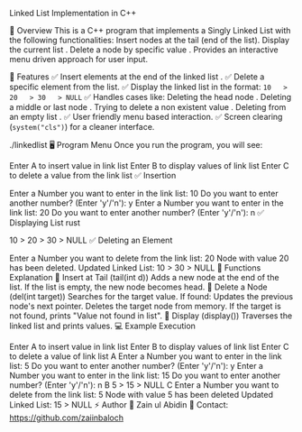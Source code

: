   Linked List Implementation in C++

   🚀 Overview
This is a   C++ program   that implements a   Singly Linked List   with the following functionalities:
   Insert nodes   at the tail   (end of the list).
   Display the   current list  .
   Delete a node by   specific value  .
   Provides an interactive   menu  driven approach   for user input.

      

   📌 Features
   ✅ Insert elements at the   end of the linked list  .
   ✅ Delete a   specific element   from the list.
   ✅ Display the linked list in the format: `10   > 20   > 30   > NULL`
   ✅ Handles cases like:
     Deleting the   head node  .
     Deleting a   middle or last node  .
     Trying to delete a   non  existent value  .
     Deleting from an   empty list  .
   ✅   User  friendly   menu  based interaction.
   ✅   Screen clearing (`system("cls")`)   for a cleaner interface.

      


  
  
  
./linkedlist
🖥️ Program Menu
Once you run the program, you will see:

  
  
Enter A to insert value in link list
Enter B to display values of link list
Enter C to delete a value from the link list
✅ Insertion
  
  
Enter a Number you want to enter in the link list: 10
Do you want to enter another number? (Enter 'y'/'n'): y
Enter a Number you want to enter in the link list: 20
Do you want to enter another number? (Enter 'y'/'n'): n
✅ Displaying List
rust
  
10   > 20   > 30   > NULL
✅ Deleting an Element
  
  
Enter a Number you want to delete from the link list: 20
Node with value 20 has been deleted.
Updated Linked List: 10   > 30   > NULL
🔄 Functions Explanation
🔹 Insert at Tail (tail(int d))
Adds a new node at the end of the list.
If the list is empty, the new node becomes head.
🔹 Delete a Node (del(int target))
Searches for the target value.
If found:
Updates the previous node's next pointer.
Deletes the target node from memory.
If the target is not found, prints "Value not found in list".
🔹 Display (display())
Traverses the linked list and prints values.
💻 Example Execution
  
  
Enter A to insert value in link list
Enter B to display values of link list
Enter C to delete a value of link list
A
Enter a Number you want to enter in the link list: 5
Do you want to enter another number? (Enter 'y'/'n'): y
Enter a Number you want to enter in the link list: 15
Do you want to enter another number? (Enter 'y'/'n'): n
B
5   > 15   > NULL
C
Enter a Number you want to delete from the link list: 5
Node with value 5 has been deleted
Updated Linked List: 15   > NULL
⚡ Author
👤 Zain ul Abidin
📧 Contact: https://github.com/zaiinbaloch

